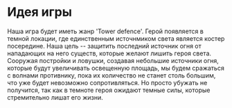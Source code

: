 # Идея игры
Наша игра будет иметь жанр 'Tower defence'. Герой появляется в темной локации, где единственным источнмиком света 
является костер посередине. Наша цель -- защитить последний источник огня от нападающих на него существ, которые желают
лишить героя света. Сооружая постройки и ловушки, создавая небольшие источники огня, которые будут
увеличивать освещенную площадь, мы будем сражаться с волнами противнику, пока их количество не станет столь большим, что
уже будет невозможно сопротивляться. Но просто убужать не получится, так как в темноте героя ожидают темные силы, которые 
стремительно лишат его жизни.


